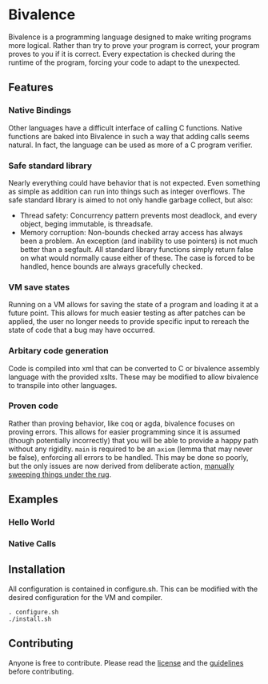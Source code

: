 # Bivalence
Bivalence is a programming language designed to make writing programs more logical. Rather than try to prove your program is correct, your program proves to you if it is correct. Every expectation is checked during the runtime of the program, forcing your code to adapt to the unexpected. 

## Features
### Native Bindings
Other languages have a difficult interface of calling C functions. Native functions are baked into Bivalence in such a way that adding calls seems natural. In fact, the language can be used as more of a C program verifier. 

### Safe standard library
Nearly everything could have behavior that is not expected. Even something as simple as addition can run into things such as integer overflows. The safe standard library is aimed to not only handle garbage collect, but also:
* Thread safety: Concurrency pattern prevents most deadlock, and every object, beging immutable, is threadsafe.
* Memory corruption: Non-bounds checked array access has always been a problem. An exception (and inability to use pointers) is not much better than a segfault. All standard library functions simply return false on what would normally cause either of these. The case is forced to be handled, hence bounds are always gracefully checked.
### VM save states
Running on a VM allows for saving the state of a program and loading it at a future point. This allows for much easier testing as after patches can be applied, the user no longer needs to provide specific input to rereach the state of code that a bug may have occurred. 
### Arbitary code generation
Code is compiled into xml that can be converted to C or bivalence assembly language with the provided xslts. These may be modified to allow bivalence to transpile into other languages.  
### Proven code
Rather than proving behavior, like coq or agda, bivalence focuses on proving errors. This allows for easier programming since it is assumed (though potentially incorrectly) that you will be able to provide a happy path without any rigidity. `main` is required to be an `axiom` (lemma that may never be false), enforcing all errors to be handled. This may be done so poorly, but the only issues are now derived from deliberate action, [manually sweeping things under the rug](https://wiki.c2.com/?SweepItUnderTheRugAntiPattern).

## Examples
### Hello World
### Native Calls

## Installation 
All configuration is contained in configure.sh. This can be modified with the desired configuration for the VM and compiler.
```
. configure.sh
./install.sh
```

## Contributing
Anyone is free to contribute. Please read the [license](LICENSE) and the [guidelines](guidelines.org) before contributing.
